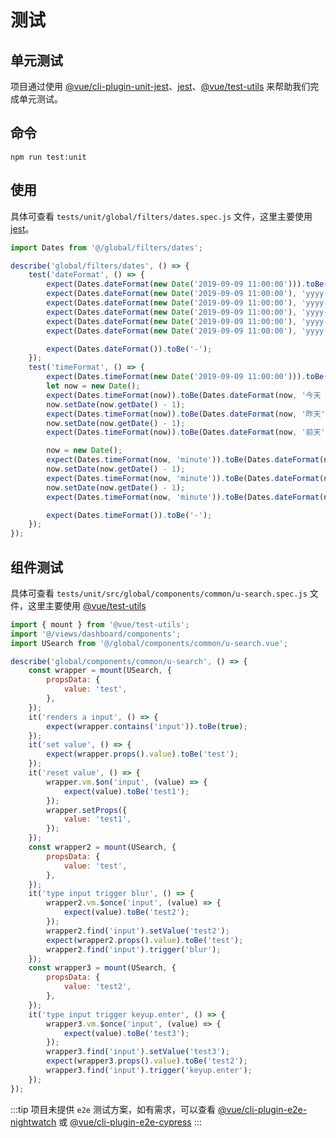 # 测试

## 单元测试

项目通过使用 [@vue/cli-plugin-unit-jest](https://www.npmjs.com/package/@vue/cli-plugin-unit-jest)、[jest](https://jestjs.io/)、[@vue/test-utils](https://vue-test-utils.vuejs.org/) 来帮助我们完成单元测试。

## 命令

```shell
npm run test:unit
```

## 使用

具体可查看 `tests/unit/global/filters/dates.spec.js` 文件，这里主要使用 [jest](https://jestjs.io/)。

```javascript
import Dates from '@/global/filters/dates';

describe('global/filters/dates', () => {
    test('dateFormat', () => {
        expect(Dates.dateFormat(new Date('2019-09-09 11:00:00'))).toBe('2019-09-09 11:00:00');
        expect(Dates.dateFormat(new Date('2019-09-09 11:00:00'), 'yyyy-MM-dd')).toBe('2019-09-09');
        expect(Dates.dateFormat(new Date('2019-09-09 11:00:00'), 'yyyy-MM-dd HH:mm')).toBe('2019-09-09 11:00');
        expect(Dates.dateFormat(new Date('2019-09-09 11:00:00'), 'yyyy-MM-dd HH:mm:ss')).toBe('2019-09-09 11:00:00');
        expect(Dates.dateFormat(new Date('2019-09-09 11:00:00'), 'yyyy-MM')).toBe('2019-09');
        expect(Dates.dateFormat(new Date('2019-09-09 11:00:00'), 'yyyy-M')).toBe('2019-9');

        expect(Dates.dateFormat()).toBe('-');
    });
    test('timeFormat', () => {
        expect(Dates.timeFormat(new Date('2019-09-09 11:00:00'))).toBe('2019-09-09');
        let now = new Date();
        expect(Dates.timeFormat(now)).toBe(Dates.dateFormat(now, '今天 HH:mm'));
        now.setDate(now.getDate() - 1);
        expect(Dates.timeFormat(now)).toBe(Dates.dateFormat(now, '昨天'));
        now.setDate(now.getDate() - 1);
        expect(Dates.timeFormat(now)).toBe(Dates.dateFormat(now, '前天'));

        now = new Date();
        expect(Dates.timeFormat(now, 'minute')).toBe(Dates.dateFormat(now, '今天 HH:mm'));
        now.setDate(now.getDate() - 1);
        expect(Dates.timeFormat(now, 'minute')).toBe(Dates.dateFormat(now, '昨天 HH:mm'));
        now.setDate(now.getDate() - 1);
        expect(Dates.timeFormat(now, 'minute')).toBe(Dates.dateFormat(now, '前天 HH:mm'));

        expect(Dates.timeFormat()).toBe('-');
    });
});
```

## 组件测试

具体可查看 `tests/unit/src/global/components/common/u-search.spec.js` 文件，这里主要使用 [@vue/test-utils](https://vue-test-utils.vuejs.org)

```javascript
import { mount } from '@vue/test-utils';
import '@/views/dashboard/components';
import USearch from '@/global/components/common/u-search.vue';

describe('global/components/common/u-search', () => {
    const wrapper = mount(USearch, {
        propsData: {
            value: 'test',
        },
    });
    it('renders a input', () => {
        expect(wrapper.contains('input')).toBe(true);
    });
    it('set value', () => {
        expect(wrapper.props().value).toBe('test');
    });
    it('reset value', () => {
        wrapper.vm.$on('input', (value) => {
            expect(value).toBe('test1');
        });
        wrapper.setProps({
            value: 'test1',
        });
    });
    const wrapper2 = mount(USearch, {
        propsData: {
            value: 'test',
        },
    });
    it('type input trigger blur', () => {
        wrapper2.vm.$once('input', (value) => {
            expect(value).toBe('test2');
        });
        wrapper2.find('input').setValue('test2');
        expect(wrapper2.props().value).toBe('test');
        wrapper2.find('input').trigger('blur');
    });
    const wrapper3 = mount(USearch, {
        propsData: {
            value: 'test2',
        },
    });
    it('type input trigger keyup.enter', () => {
        wrapper3.vm.$once('input', (value) => {
            expect(value).toBe('test3');
        });
        wrapper3.find('input').setValue('test3');
        expect(wrapper3.props().value).toBe('test2');
        wrapper3.find('input').trigger('keyup.enter');
    });
});
```

:::tip
项目未提供 `e2e` 测试方案，如有需求，可以查看 [@vue/cli-plugin-e2e-nightwatch](https://www.npmjs.com/package/@vue/cli-plugin-e2e-nightwatch) 或 [@vue/cli-plugin-e2e-cypress](https://www.npmjs.com/package/@vue/cli-plugin-e2e-cypress)
:::

